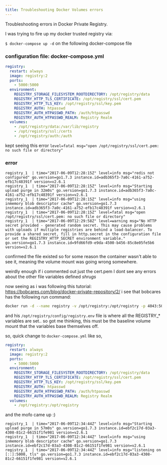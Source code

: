 ```yaml
---
title: Troubleshooting Docker Volumes errors
---
```


Troubleshooting errors in Docker Private Registry.

I was trying to fire up my docker trusted registry via:

`$ docker-compose up -d` on the following docker-compose file

### configuration file: docker-compose.yml

```yaml
registry:
  restart: always
  image: registry:2
  ports:
    - 5000:5000
  environment:
    REGISTRY_STORAGE_FILESYSTEM_ROOTDIRECTORY: /opt/registry/data
    REGISTRY_HTTP_TLS_CERTIFICATE: /opt/registry/ssl/cert.pem
    REGISTRY_HTTP_TLS_KEY: /opt/registry/ssl/key.pem
    REGISTRY_AUTH: htpasswd
    REGISTRY_AUTH_HTPASSWD_PATH: /auth/htpasswd
    REGISTRY_AUTH_HTPASSWD_REALM: Registry Realm
  volumes:
    - /opt/registry/data:/var/lib/registry
    - /opt/registry/ssl:/certs
    - /opt/registry/auth:/auth
```

kept seeing this error `level=fatal msg="open /opt/registry/ssl/cert.pem: no such file or directory"`

### error

```log
registry_1  | time="2017-06-09T12:28:15Z" level=info msg="redis not configured" go.version=go1.7.3 instance.id=adb365f3-7a0c-4161-a752-efb17c48391f version=v2.6.1
registry_1  | time="2017-06-09T12:28:15Z" level=info msg="Starting upload purge in 32m0s" go.version=go1.7.3 instance.id=adb365f3-7a0c-4161-a752-efb17c48391f version=v2.6.1
registry_1  | time="2017-06-09T12:28:15Z" level=info msg="using inmemory blob descriptor cache" go.version=go1.7.3 instance.id=adb365f3-7a0c-4161-a752-efb17c48391f version=v2.6.1
registry_1  | time="2017-06-09T12:28:15Z" level=fatal msg="open /opt/registry/ssl/cert.pem: no such file or directory"
registry_1  | time="2017-06-09T12:29:58Z" level=warning msg="No HTTP secret provided - generated random secret. This may cause problems with uploads if multiple registries are behind a load-balancer. To provide a shared secret, fill in http.secret in the configuration file or set the REGISTRY_HTTP_SECRET environment variable." go.version=go1.7.3 instance.id=9fd66fd9-e9da-4500-b456-85c8e05fe5b6 version=v2.6.1
```

confirmed the file existed so for some reason the container wasn't able to see it, meaning the volume mount was going wrong somewhere.

weirdly enough if i commented out just the cert.pem I dont see any errors about the other file variables defined *shrugs*

now seeing as i was following this tutorial: https://bobcares.com/blog/docker-private-repository/2/ i see that bobcares has the following run command:

```sh
docker run -d --name registry -v /opt/registry:/opt/registry -p 4043:5000 --restart always --env-file /opt/registry/config/registry.env registry:2
```

and his `/opt/registry/config/registry.env` file is where all the REGISTRY_* variables are set.. so got me thinking, this must be the baseline volume mount that the variables base themselves off.

so, quick change to `docker-compose.yml` like so,

```yaml
registry:
  restart: always
  image: registry:2
  ports:
    - 5000:5000
  environment:
    REGISTRY_STORAGE_FILESYSTEM_ROOTDIRECTORY: /opt/registry/data
    REGISTRY_HTTP_TLS_CERTIFICATE: /opt/registry/ssl/cert.pem
    REGISTRY_HTTP_TLS_KEY: /opt/registry/ssl/key.pem
    REGISTRY_AUTH: htpasswd
    REGISTRY_AUTH_HTPASSWD_PATH: /auth/htpasswd
    REGISTRY_AUTH_HTPASSWD_REALM: Registry Realm
  volumes:
    - /opt/registry:/opt/registry
```

and the mofo came up :)

```log
registry_1  | time="2017-06-09T12:34:44Z" level=info msg="Starting upload purge in 57m0s" go.version=go1.7.3 instance.id=ebf2c17d-03a3-4308-81c2-66151f1fe981 version=v2.6.1
registry_1  | time="2017-06-09T12:34:44Z" level=info msg="using inmemory blob descriptor cache" go.version=go1.7.3 instance.id=ebf2c17d-03a3-4308-81c2-66151f1fe981 version=v2.6.1
registry_1  | time="2017-06-09T12:34:44Z" level=info msg="listening on [::]:5000, tls" go.version=go1.7.3 instance.id=ebf2c17d-03a3-4308-81c2-66151f1fe981 version=v2.6.1
```
